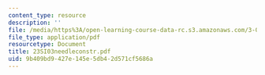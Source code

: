 ```yaml
---
content_type: resource
description: ''
file: /media/https%3A/open-learning-course-data-rc.s3.amazonaws.com/3-094-materials-in-human-experience-spring-2004/9b409bd9427e145e5db42d571cf5686a_23SI03needleconstr.pdf
file_type: application/pdf
resourcetype: Document
title: 23SI03needleconstr.pdf
uid: 9b409bd9-427e-145e-5db4-2d571cf5686a
---
```

